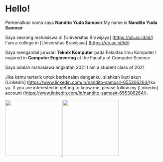 # Hello!

Perkenalkan nama saya **Nandito Yuda Samosir**
My name is **Nandito Yuda Samosir**

Saya seorang mahasiswa di [Universitas Brawijaya] (https://ub.ac.id/id/)
I'am a college in [Universitas Brawijaya] (https://ub.ac.id/id/)

Saya mengambil jurusan **Teknik Komputer** pada Fakultas Ilmu Komputer
I majored in **Computer Engineering** at the Faculty of Computer Science

Saya adalah mahasiswa angkatan 2021
I am a student class of 2021

Jika kamu tertarik untuk berkenalan denganku, silahkan ikuti akun [Linkedin] (https://www.linkedin.com/in/nandito-samosir-655306264/)ku ya.
If you are interested in getting to know me, please follow my [Linkedin] account (https://www.linkedin.com/in/nandito-samosir-655306264/).

<p align="left">
<a href="https://github.com/nanditosamosir">
  <img height="180em" src="https://github-readme-stats-eight-theta.vercel.app/api?username=nanditosamosir&show_icons=true&theme=algolia&include_all_commits=true&count_private=true"/>
  <img height="180em" src="https://github-readme-stats-eight-theta.vercel.app/api/top-langs/?username=nanditosamosir&layout=compact&langs_count=8&theme=algolia"/>
</a>
</p>

<!--
**nanditosamosir/nanditosamosir** is a ✨ _special_ ✨ repository because its `README.md` (this file) appears on your GitHub profile.

Here are some ideas to get you started:

- 🔭 I’m currently working on ...
- 🌱 I’m currently learning ...
- 👯 I’m looking to collaborate on ...
- 🤔 I’m looking for help with ...
- 💬 Ask me about ...
- 📫 How to reach me: ...
- 😄 Pronouns: ...
- ⚡ Fun fact: ...
-->
